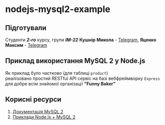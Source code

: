 # nodejs-mysql2-example

## Підготували

Студенти ***2-го*** курсу, групи ***ІМ-22***
**Кушнір Микола** - [Telegram](https://t.me/prosto_kolik),
**Яценко Максим** - [Telegram](https://t.me/TaggedPerson)

## Приклад використання MySQL 2 у Node.js

Як приклад було частково (для таблиці `product`) \
реалізовано простий RESTful API сервіс на базі вебфреймворку `Express` \
для добре всім знайомої організації **"Funny Baker"**

## Корисні ресурси

1. [Документація MySQL 2](https://github.com/sidorares/node-mysql2/tree/master/documentation/en)
2. [Приклади Node.js + MySQL 2](https://www.w3schools.com/nodejs/nodejs_mysql.asp)
